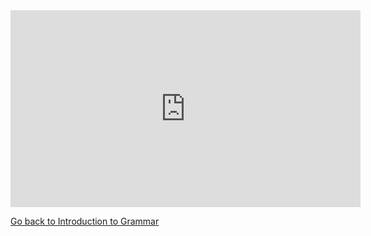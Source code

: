<iframe width="560" height="315" src="https://www.youtube.com/embed/dKj5IfQo34s" frameborder="0" allow="accelerometer; autoplay; encrypted-media; gyroscope; picture-in-picture" allowfullscreen></iframe>

<p>
  <a style="float:left;" href="page5.html" class="btn2">Go back to Introduction to Grammar</a>
  </p>
  <div style="clear:both;"> </div>
